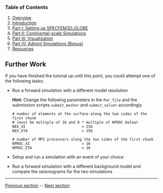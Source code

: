 ### Table of Contents
1. [Overview](/index.md)
2. [Introduction](/intro_specfem.md)
3. [Part I: Setting up SPECFEM3D_GLOBE](/setup_specfem3d.md)
4. [Part II: Continental-scale Simulations](/prepare_data.md)
5. [Part III: Visualization](/vis_seismo.md)
6. [Part IV: Adjoint Simulations (Bonus)](/run_adj_solver.md)
7. [Resources](resources.md)


## Further Work
If you have finished the tutorial up until this point, you could attempt one of
the following tasks:
* Run a forward simulation with a different model resolution

  **Hint:** Change the following parameters in the `Par_file` and the submission
  scripts `submit_mesher` and `submit_solver` accordingly

      # number of elements at the surface along the two sides of the first chunk
      # (must be multiple of 16 and 8 * multiple of NPROC below)
      NEX_XI                          = 256
      NEX_ETA                         = 256
  
      # number of MPI processors along the two sides of the first chunk
      NPROC_XI                        = 16
      NPROC_ETA                       = 16


* Setup and run a simulation with an event of your choice
* Run a forward simulation with a different background model and compare the
  seismograms for the two simulations


---

[Previous section](/run_adj_kernel.md) -- [Next section](/resources.md)
